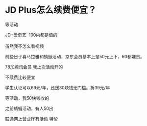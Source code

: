 # JD Plus怎么续费便宜？


等活动

JD+爱奇艺&nbsp;&nbsp;100内都是值的<br />
<br />
虽然我不怎么看视频

前些日子喜马拉雅和蜻蜓活动，京东会员基本上是50元上下，60都嫌贵。

78加腾讯会员 我上次活动开的<img src="static/image/smiley/default/lol.gif" smilieid="12" border="0" alt="" /><img src="static/image/smiley/default/lol.gif" smilieid="12" border="0" alt="" /><img id="aimg_SU5M6" onclick="zoom(this, this.src, 0, 0, 0)" class="zoom" src="https://cdn.jsdelivr.net/gh/hishis/forum-master/public/images/patch.gif" onmouseover="img_onmouseoverfunc(this)" onload="thumbImg(this)" border="0" alt="" />

不续费比较便宜

学生认证可以69元/年，还送30块钱无门槛。折39元/年

等活动，我50块钱收的

之前蜻蜓活动，有人50出

联通网上营业厅有活动 特价
